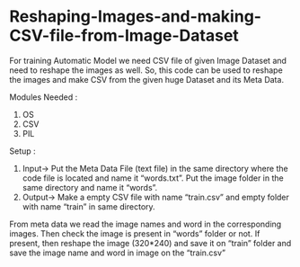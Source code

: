 # Reshaping-Images-and-making-CSV-file-from-Image-Dataset
For training Automatic Model we need CSV file of given Image Dataset and need to reshape the images as well. So, this code can be used to reshape the images and make CSV from the given huge Dataset and its Meta Data.


Modules Needed :
1.	OS
2.	CSV
3.	PIL


Setup : 
1.	Input-> Put the Meta Data File (text file) in the same directory where the code file is located and name it “words.txt”. Put the image folder in the same directory and name it “words”.
2.	Output-> Make a empty CSV file with name “train.csv” and empty folder with name “train” in same directory.

From meta data we read the image names and word in the corresponding images. Then check the image is present in “words” folder or not. If present, then reshape the image (320*240) and save it on “train” folder and save the image name and word in image on the “train.csv”
